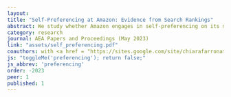 ```yaml
---
layout: 
title: "Self-Preferencing at Amazon: Evidence from Search Rankings"
abstract: We study whether Amazon engages in self-preferencing on its marketplace by favoring its own brands (e.g., Amazon Basics) in search. To address this question, we collect new micro-level consumer search data using a custom browser extension installed by a panel of study participants. Using this methodology, we observe search positions, search behavior, and product characteristics. We find that Amazon branded products are indeed ranked higher than observably similar products in consumer search results. The prominence given to Amazon brands is 30% to 60% of the prominence granted to sponsored products. 
category: research
journal: AEA Papers and Proceedings (May 2023) 
link: "assets/self_preferencing.pdf"
coauthors: with <a href = "https://sites.google.com/site/chiarafarronato/"> Chiara Farronato</a> and <a href = "http://alexandermackay.org/">Alexander MacKay</a>
js: "toggleMe('preferencing'); return false;"
js_abbrev: 'preferencing'
order: -2023
peer: 1
published: 1
---
```


